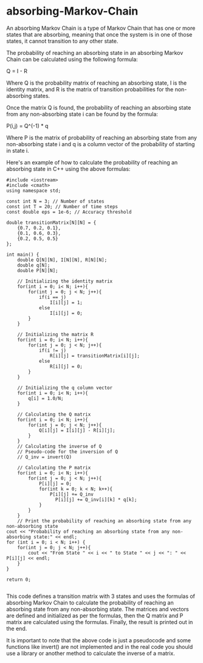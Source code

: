 # absorbing-Markov-Chain

An absorbing Markov Chain is a type of Markov Chain that has one or more states that are absorbing, meaning that once the system is in one of those states, it cannot transition to any other state.

The probability of reaching an absorbing state in an absorbing Markov Chain can be calculated using the following formula:

Q = I - R

Where Q is the probability matrix of reaching an absorbing state, I is the identity matrix, and R is the matrix of transition probabilities for the non-absorbing states.

Once the matrix Q is found, the probability of reaching an absorbing state from any non-absorbing state i can be found by the formula:

P(i,j) = Q^(-1) * q

Where P is the matrix of probability of reaching an absorbing state from any non-absorbing state i and q is a column vector of the probability of starting in state i.

Here's an example of how to calculate the probability of reaching an absorbing state in C++ using the above formulas:

```
#include <iostream>
#include <cmath>
using namespace std;

const int N = 3; // Number of states
const int T = 20; // Number of time steps
const double eps = 1e-6; // Accuracy threshold

double transitionMatrix[N][N] = {
    {0.7, 0.2, 0.1},
    {0.1, 0.6, 0.3},
    {0.2, 0.5, 0.5}
};

int main() {
    double Q[N][N], I[N][N], R[N][N];
    double q[N];
    double P[N][N];

    // Initializing the identity matrix
    for(int i = 0; i< N; i++){
        for(int j = 0; j < N; j++){
            if(i == j)
                I[i][j] = 1;
            else
                I[i][j] = 0;
        }
    }

    // Initializing the matrix R
    for(int i = 0; i< N; i++){
        for(int j = 0; j < N; j++){
            if(i != j)
                R[i][j] = transitionMatrix[i][j];
            else
                R[i][j] = 0;
        }
    }

    // Initializing the q column vector
    for(int i = 0; i< N; i++){
        q[i] = 1.0/N;
    }

    // Calculating the Q matrix
    for(int i = 0; i< N; i++){
        for(int j = 0; j < N; j++){
            Q[i][j] = I[i][j] - R[i][j];
        }
    }
    // Calculating the inverse of Q
    // Pseudo-code for the inversion of Q
    // Q_inv = invert(Q)

    // Calculating the P matrix
    for(int i = 0; i< N; i++){
        for(int j = 0; j < N; j++){
            P[i][j] = 0;
            for(int k = 0; k < N; k++){
                P[i][j] += Q_inv
                  P[i][j] += Q_inv[i][k] * q[k];
            }
        }
    }
    // Print the probability of reaching an absorbing state from any non-absorbing state
cout << "Probability of reaching an absorbing state from any non-absorbing state:" << endl;
for (int i = 0; i < N; i++) {
    for(int j = 0; j < N; j++){
        cout << "From State " << i << " to State " << j << ": " << P[i][j] << endl;
    }
}

return 0;


```

This code defines a transition matrix with 3 states and uses the formulas of absorbing Markov Chain to calculate the probability of reaching an absorbing state from any non-absorbing state. The matrices and vectors are defined and initialized as per the formulas, then the Q matrix and P matrix are calculated using the formulas. Finally, the result is printed out in the end.

It is important to note that the above code is just a pseudocode and some functions like invert() are not implemented and in the real code you should use a library or another method to calculate the inverse of a matrix.
